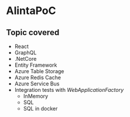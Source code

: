 # AlintaPoC

## Topic covered
 
- React
- GraphQL
- .NetCore
- Entity Framework
- Azure Table Storage
- Azure Redis Cache
- Azure Service Bus
- Integration tests with *WebApplicationFactory*
  - InMemory
  - SQL
  - SQL in docker
